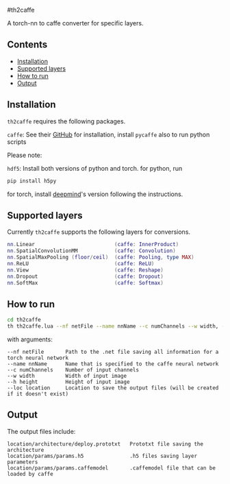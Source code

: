 #th2caffe

A torch-nn to caffe converter for specific layers.

## Contents
 - [Installation](#installation)
 - [Supported layers](#supported-layers)
 - [How to run](#how-to-run)
 - [Output](#output)

## Installation
`th2caffe` requires the following packages.

`caffe`: See their [GitHub](https://github.com/BVLC/caffe) for installation, install `pycaffe` also to run python scripts

Please note:

`hdf5`: Install both versions of python and torch.
for python, run
```bash
pip install h5py
```
for torch, install [deepmind](https://github.com/deepmind/torch-hdf5)'s version following the instructions.

## Supported layers
Currently `th2caffe` supports the following layers for conversions.
```lua
nn.Linear                          (caffe: InnerProduct)
nn.SpatialConvolutionMM            (caffe: Convolution)
nn.SpatialMaxPooling (floor/ceil)  (caffe: Pooling, type MAX)
nn.ReLU                            (caffe: ReLU)
nn.View                            (caffe: Reshape)
nn.Dropout                         (caffe: Dropout)
nn.SoftMax                         (caffe: Softmax)
```
## How to run
```bash
cd th2caffe
th th2caffe.lua --nf netFile --name nnName --c numChannels --w width, --h height, --loc location)
```

with arguments:

```
--nf netFile       Path to the .net file saving all information for a torch neural network
--name nnName      Name that is specified to the caffe neural network
--c numChannels    Number of input channels
--w width          Width of input image
--h height         Height of input image
--loc location     Location to save the output files (will be created if it doesn't exist)
```
## Output
The output files include:
```
location/architecture/deploy.prototxt   Prototxt file saving the architecture
location/params/params.h5               .h5 files saving layer parameters
location/params/params.caffemodel       .caffemodel file that can be loaded by caffe
```
